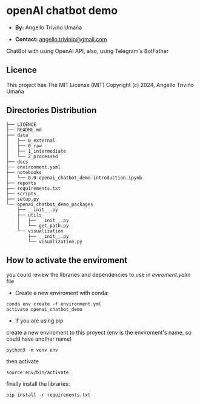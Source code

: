 # openAI chatbot demo

- **By:** Angello Triviño Umaña

- **Contact:** angello.trivinio@gmail.com

ChatBot with using OpenAI API, also, using Telegram's BotFather

## Licence

 This project has The MIT License (MIT) Copyright (c) 2024, Angello Triviño Umaña



## Directories Distribution
```
├── LICENCE
├── README.md
├── data
│   ├── 0_external
│   ├── 0_raw
│   ├── 1_intermediate
│   └── 2_processed
├── docs
├── environment.yaml
├── notebooks
│   └── 0.0-openai_chatbot_demo-introduction.ipynb
├── reports
├── requirements.txt
├── scripts
├── setup.py
└── openai_chatbot_demo_packages
    ├── __init__.py
    ├── utils
    │   ├── __init__.py
    │   └── get_path.py
    └── visualization
        ├── __init__.py
        └── visualization.py

```

## How to activate the enviroment
you could review the libraries and dependencies to use in *eviroment.yalm* file

- Create a new enviroment with conda:

```
conda env create -f environment.yml
activate openai_chatbot_demo
```

- If you are using pip
  
create a new enviroment to this proyect (env is the enviroment's name, so could have another name) 

``` 
python3 -m venv env
```

then activate

``` 
source env/bin/activate
```
finally install the libraries:

``` 
pip install -r requirements.txt 
```

